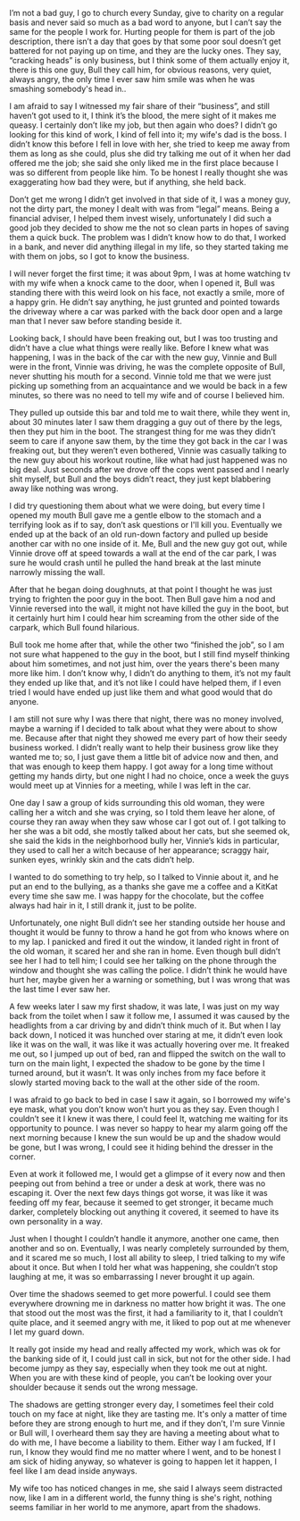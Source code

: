  

I’m not a bad guy, I go to church every Sunday, give to charity on a regular basis and never said so much as a bad word to anyone, but I can’t say the same for the people I work for. Hurting people for them is part of the job description, there isn’t a day that goes by that some poor soul doesn’t get battered for not paying up on time, and they are the lucky ones. They say, “cracking heads” is only business, but I think some of them actually enjoy it, there is this one guy, Bull they call him, for obvious reasons, very quiet, always angry, the only time I ever saw him smile was when he was smashing somebody's head in..  

I am afraid to say I witnessed my fair share of their “business”, and still haven’t got used to it, I think it’s the blood, the mere sight of it makes me queasy. I certainly don’t like my job, but then again who does? I didn’t go looking for this kind of work, I kind of fell into it; my wife's dad is the boss. I didn’t know this before I fell in love with her, she tried to keep me away from them as long as she could, plus she did try talking me out of it when her dad offered me the job; she said she only liked me in the first place because I was so different from people like him. To be honest I really thought she was exaggerating how bad they were, but if anything, she held back.  

Don’t get me wrong I didn’t get involved in that side of it, I was a money guy, not the dirty part, the money I dealt with was from “legal” means. Being a financial adviser, I helped them invest wisely, unfortunately I did such a good job they decided to show me the not so clean parts in hopes of saving them a quick buck. The problem was I didn’t know how to do that, I worked in a bank, and never did anything illegal in my life, so they started taking me with them on jobs, so I got to know the business.  

I will never forget the first time; it was about 9pm, I was at home watching tv with my wife when a knock came to the door, when I opened it, Bull was standing there with this weird look on his face, not exactly a smile, more of a happy grin. He didn’t say anything, he just grunted and pointed towards the driveway where a car was parked with the back door open and a large man that I never saw before standing beside it.  

Looking back, I should have been freaking out, but I was too trusting and didn’t have a clue what things were really like. Before I knew what was happening, I was in the back of the car with the new guy, Vinnie and Bull were in the front, Vinnie was driving, he was the complete opposite of Bull, never shutting his mouth for a second. Vinnie told me that we were just picking up something from an acquaintance and we would be back in a few minutes, so there was no need to tell my wife and of course I believed him.  

They pulled up outside this bar and told me to wait there, while they went in, about 30 minutes later I saw them dragging a guy out of there by the legs, then they put him in the boot. The strangest thing for me was they didn’t seem to care if anyone saw them, by the time they got back in the car I was freaking out, but they weren’t even bothered, Vinnie was casually talking to the new guy about his workout routine, like what had just happened was no big deal. Just seconds after we drove off the cops went passed and I nearly shit myself, but Bull and the boys didn’t react, they just kept blabbering away like nothing was wrong. 

I did try questioning them about what we were doing, but every time I opened my mouth Bull gave me a gentle elbow to the stomach and a terrifying look as if to say, don’t ask questions or I'll kill you. Eventually we ended up at the back of an old run-down factory and pulled up beside another car with no one inside of it. Me, Bull and the new guy got out, while Vinnie drove off at speed towards a wall at the end of the car park, I was sure he would crash until he pulled the hand break at the last minute narrowly missing the wall. 

After that he began doing doughnuts, at that point I thought he was just trying to frighten the poor guy in the boot. Then Bull gave him a nod and Vinnie reversed into the wall, it might not have killed the guy in the boot, but it certainly hurt him I could hear him screaming from the other side of the carpark, which Bull found hilarious.  

Bull took me home after that, while the other two “finished the job”, so I am not sure what happened to the guy in the boot, but I still find myself thinking about him sometimes, and not just him, over the years there's been many more like him. I don’t know why, I didn’t do anything to them, it’s not my fault they ended up like that, and it’s not like I could have helped them, if I even tried I would have ended up just like them and what good would that do anyone. 

I am still not sure why I was there that night, there was no money involved, maybe a warning if I decided to talk about what they were about to show me. Because after that night they showed me every part of how their seedy business worked. I didn’t really want to help their business grow like they wanted me to; so, I just gave them a little bit of advice now and then, and that was enough to keep them happy. I got away for a long time without getting my hands dirty, but one night I had no choice, once a week the guys would meet up at Vinnies for a meeting, while l was left in the car.  

One day I saw a group of kids surrounding this old woman, they were calling her a witch and she was crying, so I told them leave her alone, of course they ran away when they saw whose car I got out of. I got talking to her she was a bit odd, she mostly talked about her cats, but she seemed ok, she said the kids in the neighborhood bully her, Vinnie’s kids in particular, they used to call her a witch because of her appearance; scraggy hair, sunken eyes, wrinkly skin and the cats didn’t help. 

I wanted to do something to try help, so I talked to Vinnie about it, and he put an end to the bullying, as a thanks she gave me a coffee and a KitKat every time she saw me. I was happy for the chocolate, but the coffee always had hair in it, I still drank it, just to be polite.  

Unfortunately, one night Bull didn’t see her standing outside her house and thought it would be funny to throw a hand he got from who knows where on to my lap. I panicked and fired it out the window, it landed right in front of the old woman, it scared her and she ran in home. Even though bull didn’t see her I had to tell him; I could see her talking on the phone through the window and thought she was calling the police. I didn’t think he would have hurt her, maybe given her a warning or something, but I was wrong that was the last time I ever saw her.  

A few weeks later I saw my first shadow, it was late, I was just on my way back from the toilet when I saw it follow me, I assumed it was caused by the headlights from a car driving by and didn’t think much of it. But when I lay back down, I noticed it was hunched over staring at me, it didn’t even look like it was on the wall, it was like it was actually hovering over me. It freaked me out, so I jumped up out of bed, ran and flipped the switch on the wall to turn on the main light, I expected the shadow to be gone by the time I turned around, but it wasn’t. It was only inches from my face before it slowly started moving back to the wall at the other side of the room. 

I was afraid to go back to bed in case I saw it again, so I borrowed my wife's eye mask, what you don’t know won’t hurt you as they say. Even though I couldn’t see it I knew it was there, I could feel It, watching me waiting for its opportunity to pounce. I was never so happy to hear my alarm going off the next morning because I knew the sun would be up and the shadow would be gone, but I was wrong, I could see it hiding behind the dresser in the corner. 

Even at work it followed me, I would get a glimpse of it every now and then peeping out from behind a tree or under a desk at work, there was no escaping it. Over the next few days things got worse, it was like it was feeding off my fear, because it seemed to get stronger, it became much darker, completely blocking out anything it covered, it seemed to have its own personality in a way.  

Just when I thought I couldn’t handle it anymore, another one came, then another and so on. Eventually, I was nearly completely surrounded by them, and it scared me so much, I lost all ability to sleep, I tried talking to my wife about it once. But when I told her what was happening, she couldn’t stop laughing at me, it was so embarrassing I never brought it up again. 

Over time the shadows seemed to get more powerful. I could see them everywhere drowning me in darkness no matter how bright it was. The one that stood out the most was the first, it had a familiarity to it, that I couldn’t quite place, and it seemed angry with me, it liked to pop out at me whenever I let my guard down. 

It really got inside my head and really affected my work, which was ok for the banking side of it, I could just call in sick, but not for the other side. I had become jumpy as they say, especially when they took me out at night. When you are with these kind of people, you can’t be looking over your shoulder because it sends out the wrong message. 

The shadows are getting stronger every day, I sometimes feel their cold touch on my face at night, like they are tasting me. It's only a matter of time before they are strong enough to hurt me, and if they don’t, I'm sure Vinnie or Bull will, I overheard them say they are having a meeting about what to do with me, I have become a liability to them. Either way I am fucked, If I run, I know they would find me no matter where I went, and to be honest I am sick of hiding anyway, so whatever is going to happen let it happen, I feel like I am dead inside anyways.  

My wife too has noticed changes in me, she said I always seem distracted now, like I am in a different world, the funny thing is she's right, nothing seems familiar in her world to me anymore, apart from the shadows.